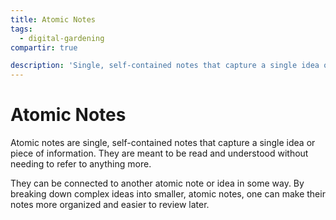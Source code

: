 ```yaml
---
title: Atomic Notes
tags:
  - digital-gardening
compartir: true

description: 'Single, self-contained notes that capture a single idea or piece of information.'
---
```


# Atomic Notes

Atomic notes are single, self-contained notes that capture a single idea or piece of information. They are meant to be read and understood without needing to refer to anything more.

They can be connected to another atomic note or idea in some way. By breaking down complex ideas into smaller, atomic notes, one can make their notes more organized and easier to review later.
